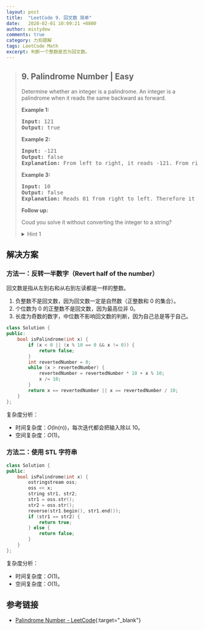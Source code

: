 ```yaml
---
layout: post
title:  "LeetCode 9. 回文数 简单"
date:   2020-02-01 10:09:21 +0800
author: mistydew
comments: true
category: 力扣题解
tags: LeetCode Math
excerpt: 判断一个整数是否为回文数。
---
```

> ## 9. Palindrome Number | Easy
> 
> Determine whether an integer is a palindrome. An integer is a palindrome when it reads the same backward as forward.
> 
> **Example 1:**
> 
> <pre>
> <strong>Input:</strong> 121
> <strong>Output:</strong> true
> </pre>
> 
> **Example 2:**
> 
> <pre>
> <strong>Input:</strong> -121
> <strong>Output:</strong> false
> <strong>Explanation:</strong> From left to right, it reads -121. From right to left, it becomes 121-. Therefore it is not a palindrome.
> </pre>
> 
> **Example 3:**
> 
> <pre>
> <strong>Input:</strong> 10
> <strong>Output:</strong> false
> <strong>Explanation:</strong> Reads 01 from right to left. Therefore it is not a palindrome.
> </pre>
> 
> **Follow up:**
> 
> Coud you solve it without converting the integer to a string?
> 
> <details>
> <summary>Hint 1</summary>
> Beware of overflow when you reverse the integer.
> </details>

## 解决方案

### 方法一：反转一半数字（Revert half of the number）

回文数是指从左到右和从右到左读都是一样的整数。

1. 负整数不是回文数，因为回文数一定是自然数（正整数和 0 的集合）。
2. 个位数为 0 的正整数不是回文数，因为最高位非 0。
3. 长度为奇数的数字，中位数不影响回文数的判断，因为自己总是等于自己。

```cpp
class Solution {
public:
    bool isPalindrome(int x) {
        if (x < 0 || (x % 10 == 0 && x != 0)) {
            return false;
        }
        int revertedNumber = 0;
        while (x > revertedNumber) {
            revertedNumber = revertedNumber * 10 + x % 10;
            x /= 10;
        }
        return x == revertedNumber || x == revertedNumber / 10;
    }
};
```

复杂度分析：
* 时间复杂度：_O_(ln(n))，每次迭代都会把输入除以 10。
* 空间复杂度：_O_(1)。

### 方法二：使用 STL 字符串

```cpp
class Solution {
public:
    bool isPalindrome(int x) {
        ostringstream oss;
        oss << x;
        string str1, str2;
        str1 = oss.str();
        str2 = oss.str();
        reverse(str1.begin(), str1.end());
        if (str1 == str2) {
            return true;
        } else {
            return false;
        }
    }
};
```

复杂度分析：
* 时间复杂度：_O_(1)。
* 空间复杂度：_O_(1)。

## 参考链接

* [Palindrome Number - LeetCode](https://leetcode.com/problems/palindrome-number/){:target="_blank"}
